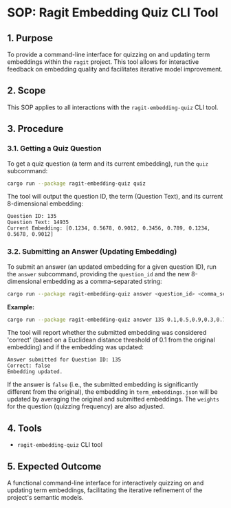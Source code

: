 # SOP: Ragit Embedding Quiz CLI Tool

## 1. Purpose

To provide a command-line interface for quizzing on and updating term embeddings within the `ragit` project. This tool allows for interactive feedback on embedding quality and facilitates iterative model improvement.

## 2. Scope

This SOP applies to all interactions with the `ragit-embedding-quiz` CLI tool.

## 3. Procedure

### 3.1. Getting a Quiz Question

To get a quiz question (a term and its current embedding), run the `quiz` subcommand:

```bash
cargo run --package ragit-embedding-quiz quiz
```

The tool will output the question ID, the term (Question Text), and its current 8-dimensional embedding:

```
Question ID: 135
Question Text: 14935
Current Embedding: [0.1234, 0.5678, 0.9012, 0.3456, 0.789, 0.1234, 0.5678, 0.9012]
```

### 3.2. Submitting an Answer (Updating Embedding)

To submit an answer (an updated embedding for a given question ID), run the `answer` subcommand, providing the `question_id` and the new 8-dimensional embedding as a comma-separated string:

```bash
cargo run --package ragit-embedding-quiz answer <question_id> <comma_separated_embedding_values>
```

**Example:**

```bash
cargo run --package ragit-embedding-quiz answer 135 0.1,0.5,0.9,0.3,0.7,0.1,0.5,0.9
```

The tool will report whether the submitted embedding was considered 'correct' (based on a Euclidean distance threshold of 0.1 from the original embedding) and if the embedding was updated:

```
Answer submitted for Question ID: 135
Correct: false
Embedding updated.
```

If the answer is `false` (i.e., the submitted embedding is significantly different from the original), the embedding in `term_embeddings.json` will be updated by averaging the original and submitted embeddings. The `weights` for the question (quizzing frequency) are also adjusted.

## 4. Tools

*   `ragit-embedding-quiz` CLI tool

## 5. Expected Outcome

A functional command-line interface for interactively quizzing on and updating term embeddings, facilitating the iterative refinement of the project's semantic models.
